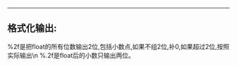 
---------------------------
格式化输出:
---------------------------
%2f是把float的所有位数输出2位,包括小数点,如果不组2位,补0,如果超过2位,按照实际输出\n
%.2f是float后的小数只输出两位。
